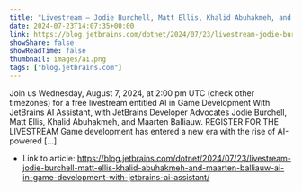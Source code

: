 ```yaml
---
title: "Livestream – Jodie Burchell, Matt Ellis, Khalid Abuhakmeh, and Maarten Balliauw – AI in Game Development With JetBrains AI Assistant"
date: 2024-07-23T14:07:35+00:00
link: https://blog.jetbrains.com/dotnet/2024/07/23/livestream-jodie-burchell-matt-ellis-khalid-abuhakmeh-and-maarten-balliauw-ai-in-game-development-with-jetbrains-ai-assistant/
showShare: false
showReadTime: false
thumbnail: images/ai.png
tags: ["blog.jetbrains.com"]
---
```

Join us Wednesday, August 7, 2024, at 2:00 pm UTC (check other timezones) for a free livestream entitled AI in Game Development With JetBrains AI Assistant, with JetBrains Developer Advocates Jodie Burchell, Matt Ellis, Khalid Abuhakmeh, and Maarten Balliauw. REGISTER FOR THE LIVESTREAM Game development has entered a new era with the rise of AI-powered […]

- Link to article: https://blog.jetbrains.com/dotnet/2024/07/23/livestream-jodie-burchell-matt-ellis-khalid-abuhakmeh-and-maarten-balliauw-ai-in-game-development-with-jetbrains-ai-assistant/